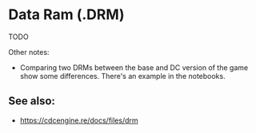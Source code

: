 # Data Ram (.DRM)

TODO

Other notes:
- Comparing two DRMs between the base and DC version of the game show some differences. There's an example in the notebooks.


## See also:

- https://cdcengine.re/docs/files/drm